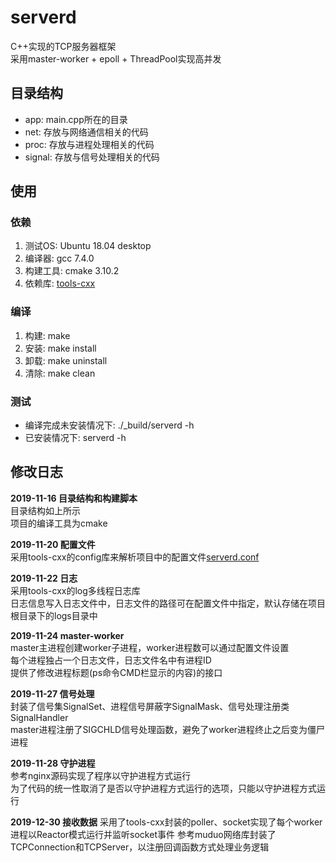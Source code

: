 # serverd
C++实现的TCP服务器框架  
采用master-worker + epoll + ThreadPool实现高并发

## 目录结构
* app: main.cpp所在的目录
* net: 存放与网络通信相关的代码
* proc: 存放与进程处理相关的代码
* signal: 存放与信号处理相关的代码

## 使用
### 依赖
1. 测试OS: Ubuntu 18.04 desktop
2. 编译器: gcc 7.4.0
3. 构建工具: cmake 3.10.2
4. 依赖库: [tools-cxx](https://github.com/liuyunian/tools-cxx)

### 编译
1. 构建: make
2. 安装: make install
3. 卸载: make uninstall
4. 清除: make clean

### 测试
* 编译完成未安装情况下: ./_build/serverd -h
* 已安装情况下: serverd -h

## 修改日志
**2019-11-16 目录结构和构建脚本**  
目录结构如上所示  
项目的编译工具为cmake

**2019-11-20 配置文件**  
采用tools-cxx的config库来解析项目中的配置文件[serverd.conf](/serverd.conf)

**2019-11-22 日志**  
采用tools-cxx的log多线程日志库  
日志信息写入日志文件中，日志文件的路径可在配置文件中指定，默认存储在项目根目录下的logs目录中

**2019-11-24 master-worker**  
master主进程创建worker子进程，worker进程数可以通过配置文件设置    
每个进程独占一个日志文件，日志文件名中有进程ID  
提供了修改进程标题(ps命令CMD栏显示的内容)的接口

**2019-11-27 信号处理**  
封装了信号集SignalSet、进程信号屏蔽字SignalMask、信号处理注册类SignalHandler  
master进程注册了SIGCHLD信号处理函数，避免了worker进程终止之后变为僵尸进程

**2019-11-28 守护进程**  
参考nginx源码实现了程序以守护进程方式运行  
为了代码的统一性取消了是否以守护进程方式运行的选项，只能以守护进程方式运行 

**2019-12-30 接收数据**
采用了tools-cxx封装的poller、socket实现了每个worker进程以Reactor模式运行并监听socket事件
参考muduo网络库封装了TCPConnection和TCPServer，以注册回调函数方式处理业务逻辑